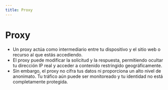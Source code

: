 ```yaml
---
title: Proxy
---
```


# Proxy

*   Un proxy actúa como intermediario entre tu dispositivo y el sitio web o recurso al que estás accediendo.
*   El proxy puede modificar la solicitud y la respuesta, permitiendo ocultar tu dirección IP real y acceder a contenido restringido geográficamente.
*   Sin embargo, el proxy no cifra tus datos ni proporciona un alto nivel de anonimato. Tu tráfico aún puede ser monitoreado y tu identidad no está completamente protegida.

